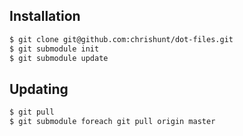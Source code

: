 ## Installation

```bash
$ git clone git@github.com:chrishunt/dot-files.git
$ git submodule init
$ git submodule update
```

## Updating

```bash
$ git pull
$ git submodule foreach git pull origin master
```
